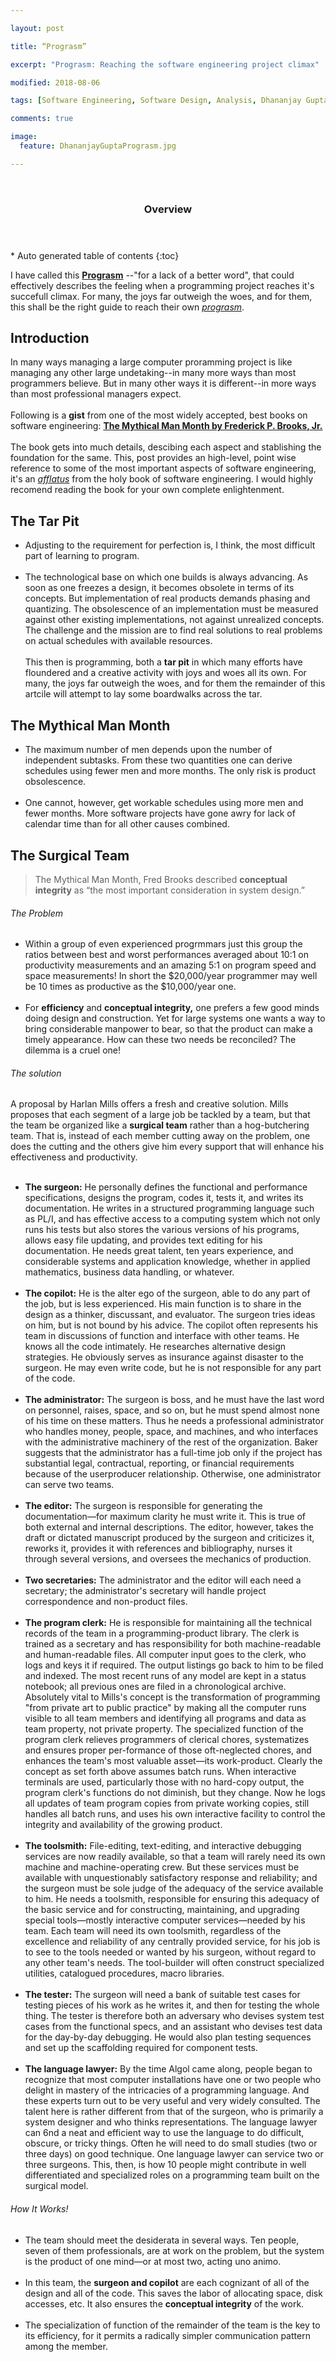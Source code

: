 ```yaml
---

layout: post

title: “Prograsm”

excerpt: "Prograsm: Reaching the software engineering project climax"

modified: 2018-08-06

tags: [Software Engineering, Software Design, Analysis, Dhananjay Gupta, The Mythical Man Month]

comments: true

image:
  feature: DhananjayGuptaPrograsm.jpg

---
```


 

<section id="table-of-contents" class="toc">
  <header>
    <h3>Overview</h3>
  </header>
<div id="drawer" markdown="1">
*  Auto generated table of contents
{:toc}
</div>
</section><!-- /#table-of-contents -->

I have called this [**Prograsm**](http://dgupta.us/Prograsm/) --"for a lack of a better word", that could
effectively describes the feeling when a programming project reaches it's succefull climax. 
For many, the joys far outweigh the woes, and for them, this shall be the right guide to reach their own [*prograsm*](http://dgupta.us/Prograsm/). 

Introduction
------------

In many ways managing a large computer proramming project is like managing any other large undetaking--in many more ways than most programmers believe. 
But in many other ways it is different--in more ways than most professional managers expect.
<br/><br/> 
Following is a **gist** from one of the most widely accepted, 
best books on software engineering: [**The Mythical Man Month by Frederick P. Brooks, Jr.**](https://en.wikipedia.org/wiki/The_Mythical_Man-Month)
<br/><br/> 
The book gets into much details, descibing each aspect and stablishing the foundation for the same. This, post provides an high-level, point wise reference 
to some of the most important aspects of software engineering, it's an [*afflatus*](http://dgupta.us/) from the holy book of software engineering. 
I would highly recomend reading the book for your own complete enlightenment.

The Tar Pit
-----------
- Adjusting to the requirement for perfection is, I think, the most difficult part of learning to program. <br/><br/>
- The technological base on which one builds is always advancing. As soon as one freezes a design, it becomes obsolete in
terms of its concepts. But implementation of real products demands phasing and quantizing. The obsolescence of an implementation
must be measured against other existing implementations, not against unrealized concepts. The challenge and the mission are
to find real solutions to real problems on actual schedules with available resources.<br/><br/>
This then is programming, both a **tar pit** in which many efforts
have floundered and a creative activity with joys and woes all its
own. For many, the joys far outweigh the woes, and for them the
remainder of this artcile will attempt to lay some boardwalks across
the tar.

The Mythical Man Month
----------------------
- The maximum number of men depends upon the number
of independent subtasks. From these two quantities one can derive
schedules using fewer men and more months. The only risk is
product obsolescence.<br/><br/>
- One cannot, however, get workable schedules
using more men and fewer months. More software projects
have gone awry for lack of calendar time than for all other causes
combined.

The Surgical Team
-----------------

>   The Mythical Man Month, Fred Brooks described **conceptual integrity** as “the most important consideration in system design.”

###### The Problem

- Within a group of even experienced progrmmars just this group the ratios between best and worst performances averaged about 10:1 on productivity measurements and an amazing 5:1 on
program speed and space measurements! In short the $20,000/year programmer may well be 10 times as productive as the $10,000/year one.<br/><br/>
- For **efficiency** and **conceptual
integrity,** one prefers a few good minds doing design and construction.
Yet for large systems one wants a way to bring considerable
manpower to bear, so that the product can make a timely appearance.
How can these two needs be reconciled? The dilemma is a cruel one!

###### The solution

A proposal by Harlan Mills offers a fresh and creative solution. Mills proposes that each segment of a large job be tackled
by a team, but that the team be organized like a **surgical team** rather than a hog-butchering team. That is, instead of each member
cutting away on the problem, one does the cutting and the others give him every support that will enhance his effectiveness and productivity.<br/><br/>
+ **The surgeon:** He personally defines the functional and performance specifications, designs the
program, codes it, tests it, and writes its documentation. He writes in a structured programming language such as PL/I, and has effective
access to a computing system which not only runs his tests but also stores the various versions of his programs, allows easy file
updating, and provides text editing for his documentation. He needs great talent, ten years experience, and considerable systems
and application knowledge, whether in applied mathematics, business data handling, or whatever. <br/><br/>
+ **The copilot:** He is the alter ego of the surgeon, able to do any part of the job, but is less experienced. His main function is to
share in the design as a thinker, discussant, and evaluator. The surgeon tries ideas on him, but is not bound by his advice. The
copilot often represents his team in discussions of function and interface with other teams. He knows all the code intimately. He
researches alternative design strategies. He obviously serves as insurance against disaster to the surgeon. He may even write code,
but he is not responsible for any part of the code. <br/><br/>
+ **The administrator:** The surgeon is boss, and he must have the last word on personnel, raises, space, and so on, but he must spend
almost none of his time on these matters. Thus he needs a professional administrator who handles money, people, space, and machines,
and who interfaces with the administrative machinery of the rest of the organization. Baker suggests that the administrator
has a full-time job only if the project has substantial legal, contractual, reporting, or financial requirements because of the userproducer
relationship. Otherwise, one administrator can serve two teams.<br/><br/>
+ **The editor:** The surgeon is responsible for generating the documentation—for maximum clarity he must write it. This is true of
both external and internal descriptions. The editor, however, takes the draft or dictated manuscript produced by the surgeon and
criticizes it, reworks it, provides it with references and bibliography, nurses it through several versions, and oversees the mechanics
of production.<br/><br/>
+ **Two secretaries:** The administrator and the editor will each need
a secretary; the administrator's secretary will handle project correspondence
and non-product files.<br/><br/>
+ **The program clerk:** He is responsible for maintaining all the technical records of the team in a programming-product library.
The clerk is trained as a secretary and has responsibility for both machine-readable and human-readable files.
All computer input goes to the clerk, who logs and keys it if required. The output listings go back to him to be filed and indexed.
The most recent runs of any model are kept in a status notebook; all previous ones are filed in a chronological archive.
Absolutely vital to Mills's concept is the transformation of programming "from private art to public practice" by making all
the computer runs visible to all team members and identifying all programs and data as team property, not private property.
The specialized function of the program clerk relieves programmers of clerical chores, systematizes and ensures proper per-formance of those oft-neglected chores, and enhances the team's
most valuable asset—its work-product. Clearly the concept as set forth above assumes batch runs. When interactive terminals are
used, particularly those with no hard-copy output, the program clerk's functions do not diminish, but they change. Now he logs
all updates of team program copies from private working copies, still handles all batch runs, and uses his own interactive facility to
control the integrity and availability of the growing product. <br/><br/>
+ **The toolsmith:** File-editing, text-editing, and interactive debugging services are now readily available, so that a team will rarely
need its own machine and machine-operating crew. But these services must be available with unquestionably satisfactory response
and reliability; and the surgeon must be sole judge of the adequacy of the service available to him. He needs a toolsmith,
responsible for ensuring this adequacy of the basic service and for constructing, maintaining, and upgrading special tools—mostly
interactive computer services—needed by his team. Each team will need its own toolsmith, regardless of the excellence and reliability
of any centrally provided service, for his job is to see to the tools needed or wanted by his surgeon, without regard to any other
team's needs. The tool-builder will often construct specialized utilities, catalogued procedures, macro libraries.<br/><br/>
+ **The tester:** The surgeon will need a bank of suitable test cases for testing pieces of his work as he writes it, and then for testing
the whole thing. The tester is therefore both an adversary who devises system test cases from the functional specs, and an assistant
who devises test data for the day-by-day debugging. He would also plan testing sequences and set up the scaffolding required
for component tests.<br/><br/>
+ **The language lawyer:** By the time Algol came along, people began to recognize that most computer installations have one or
two people who delight in mastery of the intricacies of a programming language. And these experts turn out to be very useful and
very widely consulted. The talent here is rather different from that of the surgeon, who is primarily a system designer and who thinks
representations. The language lawyer can 6nd a neat and efficient way to use the language to do difficult, obscure, or tricky things.
Often he will need to do small studies (two or three days) on good technique. One language lawyer can service two or three surgeons.
This, then, is how 10 people might contribute in well differentiated and specialized roles on a programming team built
on the surgical model. 

###### How It Works!

+ The team should meet the desiderata in several ways. Ten
people, seven of them professionals, are at work on the problem,
but the system is the product of one mind—or at most two, acting
uno animo.<br/><br/>
+ In this team, the **surgeon and copilot** are each
cognizant of all of the design and all of the code. This saves the
labor of allocating space, disk accesses, etc. It also ensures the
**conceptual integrity** of the work. <br/><br/>
+ The specialization of function of the remainder of the team
is the key to its efficiency, for it permits a radically simpler communication
pattern among the member.<br/><br/>
